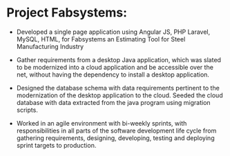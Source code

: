 # Project Fabsystems: 

- Developed a single page application using Angular JS, PHP Laravel, MySQL, HTML, for Fabsystems an Estimating Tool for Steel Manufacturing Industry

- Gather requirements from a desktop Java application, which was slated to be modernized into a cloud application and be accessible over the net, without having the dependency to install a desktop application.

- Designed the database schema with data requirements pertinent to the modernization of the desktop application to the cloud. Seeded the cloud database with data extracted from the java program using migration scripts.

- Worked in an agile environment with bi-weekly sprints, with responsibilities in all parts of the software development life cycle from gathering requirements, designing, developing, testing and deploying sprint targets to production. 